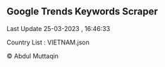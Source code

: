 

## Google Trends Keywords Scraper 
 
Last Update 25-03-2023 , 16:46:33

Country List :
VIETNAM.json



© Abdul Muttaqin 

